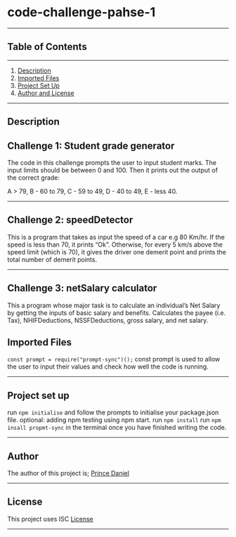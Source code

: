 # code-challenge-pahse-1
***


## Table of Contents
***
   1. [Description](#description)
   2. [Imported Files](#imported-files)
   3. [Project Set Up](#project-set-up)
   4. [Author and License](#author-and-license)
  ***
## Description

## Challenge 1: Student grade generator

The code in this challenge prompts the user to input student marks. The input limits should be between 0 and 100. Then it prints out the output of the correct grade: 

A > 79, B - 60 to 79, C -  59 to 49, D - 40 to 49, E - less 40.

***
## Challenge 2: speedDetector
This is a program that takes as input the speed of a car e.g 80 Km/hr. If the speed is less than 70, it prints “Ok”. Otherwise, for every 5 km/s above the speed limit (which is 70), it gives the driver one demerit point and prints the total number of demerit points.
***
## Challenge 3: netSalary calculator

This a program whose major task is to calculate an individual’s Net Salary by getting the inputs of basic salary and benefits. Calculates the payee (i.e. Tax), NHIFDeductions, NSSFDeductions, gross salary, and net salary.


## Imported Files

<code>const prompt = require("prompt-sync")();</code>
const prompt is used to allow the user to input their values and check how well the code is running.
***
## Project set up

run <code>npm initialise</code> and follow the prompts to initialise your package.json file.
optional: adding npm testing using npm start. 
run <code>npm install</code>
run <code>npm insall propmt-sync</code> in the terminal once you have finished writing the code.
***
## Author 
The author of this project is; 
[Prince Daniel](https://github.com/prince475/code-challenge-pahse-1)
***
## License
This project uses ISC
[License]("ISC")
***



